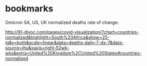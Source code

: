 # bookmarks

Omicron SA, US, UK normalized deaths rate of change:

http://91-divoc.com/pages/covid-visualization/?chart=countries-normalized&highlight=South%20Africa&show=25-lg&y=both&scale=linear&data=deaths-daily-7-dx-7&data-source=jhu&xaxis=right-52wk-wks&extra=United%20Kingdom%2CUnited%20States#countries-normalized
